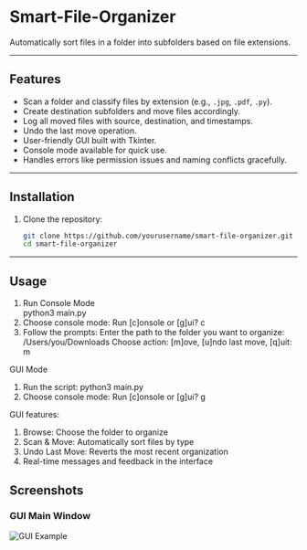 # Smart-File-Organizer

Automatically sort files in a folder into subfolders based on file extensions.

---

## Features

- Scan a folder and classify files by extension (e.g., `.jpg`, `.pdf`, `.py`).
- Create destination subfolders and move files accordingly.
- Log all moved files with source, destination, and timestamps.
- Undo the last move operation.
- User-friendly GUI built with Tkinter.
- Console mode available for quick use.
- Handles errors like permission issues and naming conflicts gracefully.

---

## Installation

1. Clone the repository:
   ```bash
   git clone https://github.com/yourusername/smart-file-organizer.git
   cd smart-file-organizer

---
## Usage

1. Run Console Mode    
python3 main.py
2. Choose console mode:
Run [c]onsole or [g]ui? c
3. Follow the prompts:
Enter the path to the folder you want to organize: /Users/you/Downloads
Choose action: [m]ove, [u]ndo last move, [q]uit: m

GUI Mode
1. Run the script:
python3 main.py
2. Choose console mode:
Run [c]onsole or [g]ui? g

GUI features:
1. Browse: Choose the folder to organize
2. Scan & Move: Automatically sort files by type
3. Undo Last Move: Reverts the most recent organization
4. Real-time messages and feedback in the interface

## Screenshots

### GUI Main Window

![GUI Example](/smart_file_organizer/screenshots/gui.png)